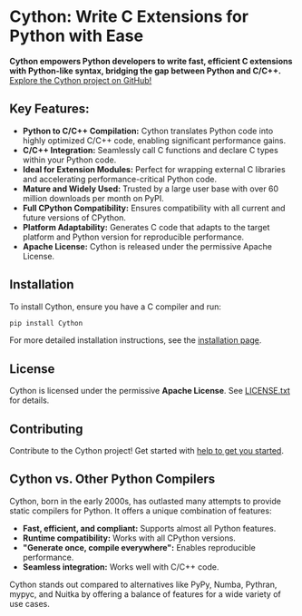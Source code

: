 # Cython: Write C Extensions for Python with Ease

**Cython empowers Python developers to write fast, efficient C extensions with Python-like syntax, bridging the gap between Python and C/C++.**  [Explore the Cython project on GitHub!](https://github.com/cython/cython)

## Key Features:

*   **Python to C/C++ Compilation:** Cython translates Python code into highly optimized C/C++ code, enabling significant performance gains.
*   **C/C++ Integration:** Seamlessly call C functions and declare C types within your Python code.
*   **Ideal for Extension Modules:** Perfect for wrapping external C libraries and accelerating performance-critical Python code.
*   **Mature and Widely Used:**  Trusted by a large user base with over 60 million downloads per month on PyPI.
*   **Full CPython Compatibility:**  Ensures compatibility with all current and future versions of CPython.
*   **Platform Adaptability:** Generates C code that adapts to the target platform and Python version for reproducible performance.
*   **Apache License:**  Cython is released under the permissive Apache License.

## Installation

To install Cython, ensure you have a C compiler and run:

```bash
pip install Cython
```

For more detailed installation instructions, see the [installation page](https://docs.cython.org/en/latest/src/quickstart/install.html).

## License

Cython is licensed under the permissive **Apache License**. See [LICENSE.txt](https://github.com/cython/cython/blob/master/LICENSE.txt) for details.

## Contributing

Contribute to the Cython project!  Get started with [help to get you started](https://github.com/cython/cython/blob/master/docs/CONTRIBUTING.rst).

## Cython vs. Other Python Compilers

Cython, born in the early 2000s, has outlasted many attempts to provide static compilers for Python. It offers a unique combination of features:

*   **Fast, efficient, and compliant:** Supports almost all Python features.
*   **Runtime compatibility:** Works with all CPython versions.
*   **"Generate once, compile everywhere":**  Enables reproducible performance.
*   **Seamless integration:** Works well with C/C++ code.

Cython stands out compared to alternatives like PyPy, Numba, Pythran, mypyc, and Nuitka by offering a balance of features for a wide variety of use cases.